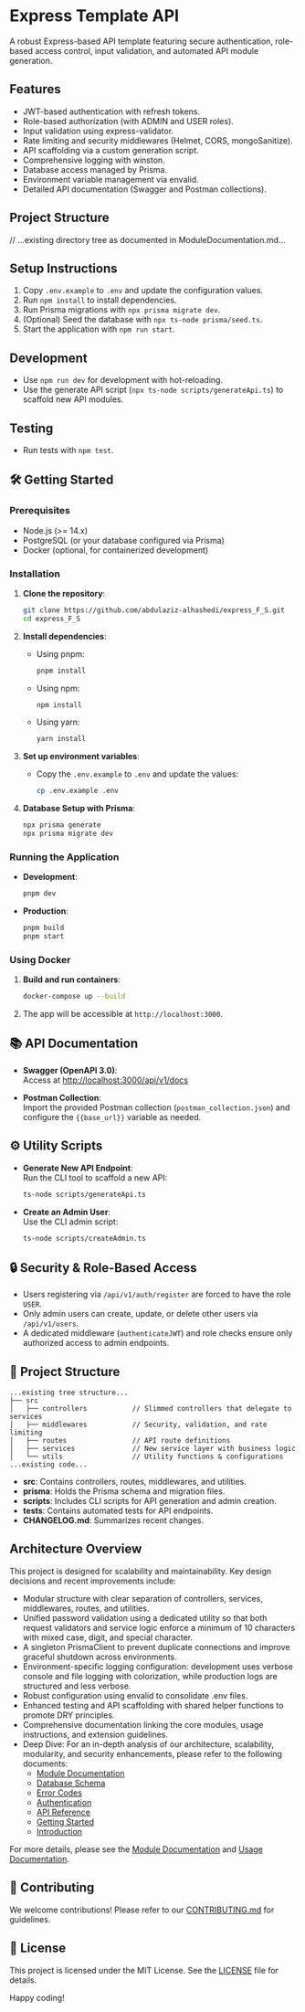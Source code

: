 # Express Template API

A robust Express-based API template featuring secure authentication, role-based access control, input validation, and automated API module generation.

## Features

- JWT-based authentication with refresh tokens.
- Role-based authorization (with ADMIN and USER roles).
- Input validation using express-validator.
- Rate limiting and security middlewares (Helmet, CORS, mongoSanitize).
- API scaffolding via a custom generation script.
- Comprehensive logging with winston.
- Database access managed by Prisma.
- Environment variable management via envalid.
- Detailed API documentation (Swagger and Postman collections).

## Project Structure

// ...existing directory tree as documented in ModuleDocumentation.md...

## Setup Instructions

1. Copy `.env.example` to `.env` and update the configuration values.
2. Run `npm install` to install dependencies.
3. Run Prisma migrations with `npx prisma migrate dev`.
4. (Optional) Seed the database with `npx ts-node prisma/seed.ts`.
5. Start the application with `npm run start`.

## Development

- Use `npm run dev` for development with hot-reloading.
- Use the generate API script (`npx ts-node scripts/generateApi.ts`) to scaffold new API modules.

## Testing

- Run tests with `npm test`.

## 🛠️ Getting Started

### Prerequisites

- Node.js (>= 14.x)
- PostgreSQL (or your database configured via Prisma)
- Docker (optional, for containerized development)

### Installation

1. **Clone the repository**:
    ```bash
    git clone https://github.com/abdulaziz-alhashedi/express_F_S.git
    cd express_F_S
    ```

2. **Install dependencies**:
    - Using pnpm:
      ```bash
      pnpm install
      ```
    - Using npm:
      ```bash
      npm install
      ```
    - Using yarn:
      ```bash
      yarn install
      ```

3. **Set up environment variables**:
    - Copy the `.env.example` to `.env` and update the values:
      ```bash
      cp .env.example .env
      ```

4. **Database Setup with Prisma**:
    ```bash
    npx prisma generate
    npx prisma migrate dev
    ```

### Running the Application

- **Development**:
  ```bash
  pnpm dev
  ```
- **Production**:
  ```bash
  pnpm build
  pnpm start
  ```

### Using Docker

1. **Build and run containers**:
    ```bash
    docker-compose up --build
    ```
2. The app will be accessible at `http://localhost:3000`.

## 📚 API Documentation

- **Swagger (OpenAPI 3.0)**:  
  Access at [http://localhost:3000/api/v1/docs](http://localhost:3000/api/v1/docs)

- **Postman Collection**:  
  Import the provided Postman collection (`postman_collection.json`) and configure the `{{base_url}}` variable as needed.

## ⚙️ Utility Scripts

- **Generate New API Endpoint**:  
  Run the CLI tool to scaffold a new API:
  ```bash
  ts-node scripts/generateApi.ts
  ```

- **Create an Admin User**:  
  Use the CLI admin script:
  ```bash
  ts-node scripts/createAdmin.ts
  ```

## 🔒 Security & Role-Based Access

- Users registering via `/api/v1/auth/register` are forced to have the role `USER`.
- Only admin users can create, update, or delete other users via `/api/v1/users`.
- A dedicated middleware (`authenticateJWT`) and role checks ensure only authorized access to admin endpoints.

## 📂 Project Structure

```
...existing tree structure...
├── src
│   ├── controllers           // Slimmed controllers that delegate to services
│   ├── middlewares           // Security, validation, and rate limiting
│   ├── routes                // API route definitions
│   ├── services              // New service layer with business logic
│   └── utils                 // Utility functions & configurations
...existing code...
```

- **src**: Contains controllers, routes, middlewares, and utilities.
- **prisma**: Holds the Prisma schema and migration files.
- **scripts**: Includes CLI scripts for API generation and admin creation.
- **tests**: Contains automated tests for API endpoints.
- **CHANGELOG.md**: Summarizes recent changes.

## Architecture Overview

This project is designed for scalability and maintainability. Key design decisions and recent improvements include:
- Modular structure with clear separation of controllers, services, middlewares, routes, and utilities.
- Unified password validation using a dedicated utility so that both request validators and service logic enforce a minimum of 10 characters with mixed case, digit, and special character.
- A singleton PrismaClient to prevent duplicate connections and improve graceful shutdown across environments.
- Environment-specific logging configuration: development uses verbose console and file logging with colorization, while production logs are structured and less verbose.
- Robust configuration using envalid to consolidate .env files.
- Enhanced testing and API scaffolding with shared helper functions to promote DRY principles.
- Comprehensive documentation linking the core modules, usage instructions, and extension guidelines.
- Deep Dive: For an in-depth analysis of our architecture, scalability, modularity, and security enhancements, please refer to the following documents:
  - [Module Documentation](./Docs/ModuleDocumentation.md)
  - [Database Schema](./Docs/database-schema.md)
  - [Error Codes](./Docs/error-codes.md)
  - [Authentication](./Docs/authentication.md)
  - [API Reference](./Docs/api-reference.md)
  - [Getting Started](./Docs/getting-started.md)
  - [Introduction](./Docs/introduction.md)

For more details, please see the [Module Documentation](./Docs/ModuleDocumentation.md) and [Usage Documentation](./Docs/USAGE.md).

## 🤝 Contributing

We welcome contributions! Please refer to our [CONTRIBUTING.md](CONTRIBUTING.md) for guidelines.

## 📜 License

This project is licensed under the MIT License. See the [LICENSE](LICENSE) file for details.

Happy coding!

